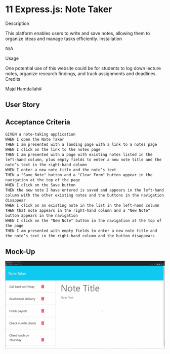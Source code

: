 # 11 Express.js: Note Taker
Description

This platform enables users to write and save notes, allowing them to organize ideas and manage tasks efficiently.
Installation

N/A

Usage

One potential use of this website could be for students to log down lecture notes, organize research findings, and track assignments and deadlines.
Credits

Majd Hamdallah#

## User Story


## Acceptance Criteria

```
GIVEN a note-taking application
WHEN I open the Note Taker
THEN I am presented with a landing page with a link to a notes page
WHEN I click on the link to the notes page
THEN I am presented with a page with existing notes listed in the left-hand column, plus empty fields to enter a new note title and the note’s text in the right-hand column
WHEN I enter a new note title and the note’s text
THEN a "Save Note" button and a "Clear Form" button appear in the navigation at the top of the page
WHEN I click on the Save button
THEN the new note I have entered is saved and appears in the left-hand column with the other existing notes and the buttons in the navigation disappear
WHEN I click on an existing note in the list in the left-hand column
THEN that note appears in the right-hand column and a "New Note" button appears in the navigation
WHEN I click on the "New Note" button in the navigation at the top of the page
THEN I am presented with empty fields to enter a new note title and the note’s text in the right-hand column and the button disappears
```

## Mock-Up


![Existing notes are listed in the left-hand column with empty fields on the right-hand side for the new note’s title and text.](./Assets/11-express-homework-demo.gif)


